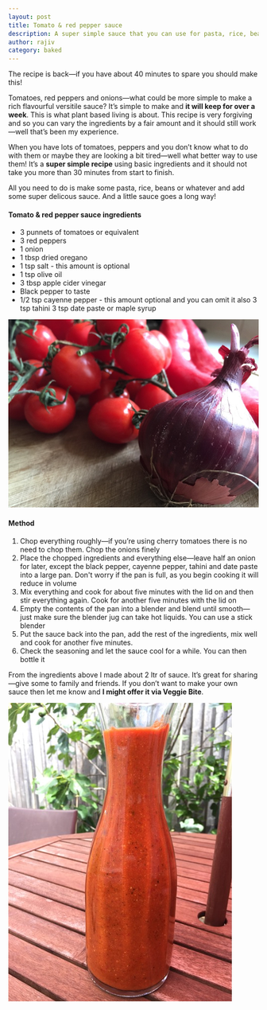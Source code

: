 ```yaml
---
layout: post
title: Tomato & red pepper sauce
description: A super simple sauce that you can use for pasta, rice, beans—anything you fancy...
author: rajiv
category: baked
---
```

The recipe is back—if you have about 40 minutes to spare you should make this!

Tomatoes, red peppers and onions—what could be more simple to make a rich flavourful versitile sauce? It’s simple to make and **it will keep for over a week**. This is what plant based living is about. This recipe is very forgiving and so you can vary the ingredients by a fair amount and it should still work—well that’s been my experience.

When you have lots of tomatoes, peppers and you don’t know what to do with them or maybe they are looking a bit tired—well what better way to use them! It’s a **super simple recipe** using basic ingredients and it should not take you more than 30 minutes from start to finish.

All you need to do is make some pasta, rice, beans or whatever and add some super delicous sauce. And a little sauce goes a long way! 

#### Tomato & red pepper sauce ingredients

* 3 punnets of tomatoes or equivalent
* 3 red peppers
* 1 onion
* 1 tbsp dried oregano
* 1 tsp salt - this amount is optional
* 1 tsp olive oil
* 3 tbsp apple cider vinegar
* Black pepper to taste
* 1/2 tsp cayenne pepper - this amount optional and you can omit it also
3 tsp tahini
3 tsp date paste or maple syrup

![tomatoes, red pepper, red onion](/img/tomato-sauce-ingredients.jpg)

#### Method

1. Chop everything roughly—if you’re using cherry tomatoes there is no need to chop them. Chop the onions finely
2. Place the chopped ingredients and everything else—leave half an onion for later, except the black pepper, cayenne pepper, tahini and date paste into a large pan. Don't worry if the pan is full, as you begin cooking it will reduce in volume
3. Mix everything and cook for about five minutes with the lid on and then stir everything again. Cook for another five minutes with the lid on
4. Empty the contents of the pan into a blender and blend until smooth—just make sure the blender jug can take hot liquids. You can use a stick blender
5. Put the sauce back into the pan, add the rest of the ingredients, mix well and cook for another five minutes.
6. Check the seasoning and let the sauce cool for a while. You can then bottle it

From the ingredients above I made about 2 ltr of sauce. It’s great for sharing—give some to family and friends. If you don’t want to make your own sauce then let me know and **I might offer it via Veggie Bite**.

![tomato red pepper sauce](/img/tomato-pepper-sauce.jpg)
